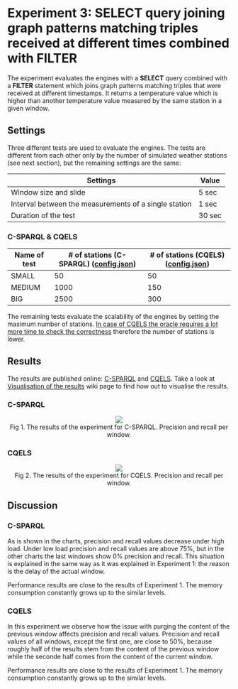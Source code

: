 # Experiment 3: SELECT query joining graph patterns matching triples received at different times combined with FILTER

The experiment evaluates the engines with a **SELECT** query combined with a **FILTER** statement which joins graph patterns matching triples that were received at different timestamps. It returns a temperature value which is higher than another temperature value measured by the same station in a given window.

## Settings

Three different tests are used to evaluate the engines. The tests are different from each other only by the number of simulated weather stations (see next section), but the remaining settings are the same:

Settings | Value
---------|------
Window size and slide | 5 sec
Interval between the measurements of a single station | 1 sec
Duration of the test | 30 sec

### C-SPARQL & CQELS

Name of test | # of stations (C-SPARQL) ([config.json](https://github.com/YABench/yabench-one/blob/master/Experiment_3/csparql/config.json)) | # of stations (CQELS) ([config.json](https://github.com/YABench/yabench-one/blob/master/Experiment_3/cqels/config.json))
-------------|--------------------------|----------------------
SMALL | 50 | 50
MEDIUM | 1000 | 150
BIG | 2500 | 300

The remaining tests evaluate the scalability of the engines by setting the maximum number of stations. [In case of CQELS the oracle requires a lot more time to check the correctness](TODO) therefore the number of stations is lower.

## Results

The results are published online: [C-SPARQL](https://github.com/YABench/yabench-one/tree/master/Experiment_3/csparql/results) and [CQELS](https://github.com/YABench/yabench-one/tree/master/Experiment_3/cqels/results). Take a look at [Visualisation of the results](https://github.com/YABench/yabench/wiki#visualisation-the-results) wiki page to find how out to visualise the results.

### C-SPARQL

<p align="center">
    <img src="http://yabench.github.io/yabench-one/Experiment_3/csparql/ORACLE_pr.png"/>
    </br>
    Fig 1. The results of the experiment for C-SPARQL. Precision and recall per window.
</p>

### CQELS

<p align="center">
    <img src="http://yabench.github.io/yabench-one/Experiment_3/cqels/ORACLE_pr.png"/>
    </br>
    Fig 2. The results of the experiment for CQELS. Precision and recall per window.
</p>

## Discussion

### C-SPARQL

As is shown in the charts, precision and recall values decrease under high load. Under low load precision and recall values are above 75%, but in the other charts the last windows show 0% precision and recall. This situation is explained in the same way as it was explained in Experiment 1: the reason is the delay of the actual window.

Performance results are close to the results of Experiment 1. The memory consumption constantly grows up to the similar levels.

### CQELS

In this experiment we observe how the issue with purging the content of the previous window affects precision and recall values. Precision and recall values of all windows, except the first one, are close to 50%, because roughly half of the results stem from the content of the previous window while the seconde half comes from the content of the current window.

Performance results are close to the results of Experiment 1. The memory consumption constantly grows up to the similar levels.